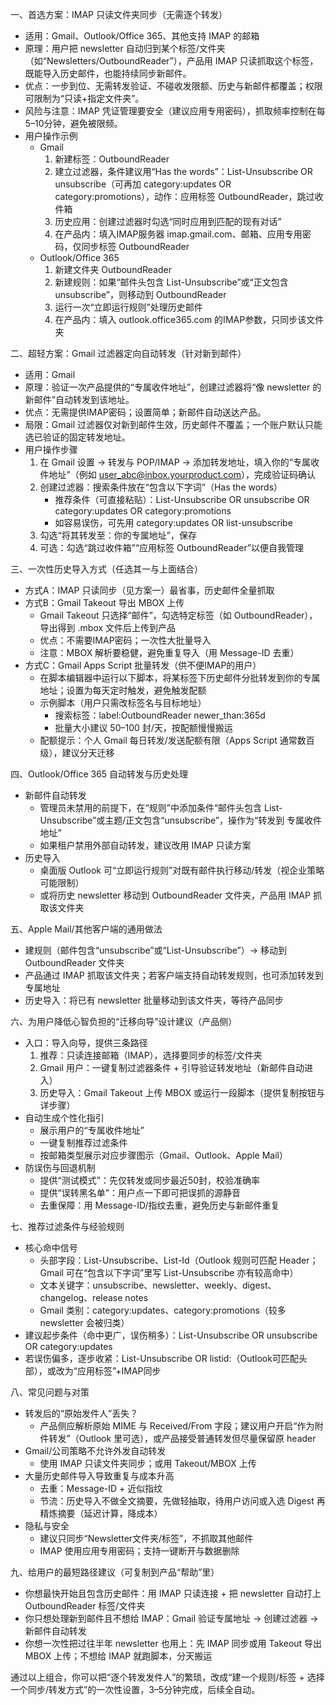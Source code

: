 一、首选方案：IMAP 只读文件夹同步（无需逐个转发）
- 适用：Gmail、Outlook/Office 365、其他支持 IMAP 的邮箱
- 原理：用户把 newsletter 自动归到某个标签/文件夹（如“Newsletters/OutboundReader”），产品用 IMAP 只读抓取这个标签，既能导入历史邮件，也能持续同步新邮件。
- 优点：一步到位、无需转发验证、不碰收发限额、历史与新邮件都覆盖；权限可限制为“只读+指定文件夹”。
- 风险与注意：IMAP 凭证管理要安全（建议应用专用密码），抓取频率控制在每5–10分钟，避免被限频。
- 用户操作示例
  - Gmail
    1) 新建标签：OutboundReader
    2) 建立过滤器，条件建议用“Has the words”：List-Unsubscribe OR unsubscribe（可再加 category:updates OR category:promotions），动作：应用标签 OutboundReader，跳过收件箱
    3) 历史应用：创建过滤器时勾选“同时应用到匹配的现有对话”
    4) 在产品内：填入IMAP服务器 imap.gmail.com、邮箱、应用专用密码，仅同步标签 OutboundReader
  - Outlook/Office 365
    1) 新建文件夹 OutboundReader
    2) 新建规则：如果“邮件头包含 List-Unsubscribe”或“正文包含 unsubscribe”，则移动到 OutboundReader
    3) 运行一次“立即运行规则”处理历史邮件
    4) 在产品内：填入 outlook.office365.com 的IMAP参数，只同步该文件夹

二、超轻方案：Gmail 过滤器定向自动转发（针对新到邮件）
- 适用：Gmail
- 原理：验证一次产品提供的“专属收件地址”，创建过滤器将“像 newsletter 的新邮件”自动转发到该地址。
- 优点：无需提供IMAP密码；设置简单；新邮件自动送达产品。
- 局限：Gmail 过滤器仅对新到邮件生效，历史邮件不覆盖；一个账户默认只能选已验证的固定转发地址。
- 用户操作步骤
  1) 在 Gmail 设置 → 转发与 POP/IMAP → 添加转发地址，填入你的“专属收件地址”（例如 user_abc@inbox.yourproduct.com），完成验证码确认
  2) 创建过滤器：搜索条件放在“包含以下字词”（Has the words）
     - 推荐条件（可直接粘贴）：List-Unsubscribe OR unsubscribe OR category:updates OR category:promotions
     - 如容易误伤，可先用 category:updates OR list-unsubscribe
  3) 勾选“将其转发至：你的专属地址”，保存
  4) 可选：勾选“跳过收件箱”“应用标签 OutboundReader”以便自我管理

三、一次性历史导入方式（任选其一与上面结合）
- 方式A：IMAP 只读同步（见方案一）最省事，历史邮件全量抓取
- 方式B：Gmail Takeout 导出 MBOX 上传
  - Gmail Takeout 只选择“邮件”，勾选特定标签（如 OutboundReader），导出得到 .mbox 文件后上传到产品
  - 优点：不需要IMAP密码；一次性大批量导入
  - 注意：MBOX 解析要稳健，避免重复导入（用 Message-ID 去重）
- 方式C：Gmail Apps Script 批量转发（供不便IMAP的用户）
  - 在脚本编辑器中运行以下脚本，将某标签下历史邮件分批转发到你的专属地址；设置为每天定时触发，避免触发配额
  - 示例脚本（用户只需改标签名与目标地址）
    - 搜索标签：label:OutboundReader newer_than:365d
    - 批量大小建议 50–100 封/天，按配额慢慢搬运
  - 配额提示：个人 Gmail 每日转发/发送配额有限（Apps Script 通常数百级），建议分天迁移

四、Outlook/Office 365 自动转发与历史处理
- 新邮件自动转发
  - 管理员未禁用的前提下，在“规则”中添加条件“邮件头包含 List-Unsubscribe”或主题/正文包含“unsubscribe”，操作为“转发到 专属收件地址”
  - 如果租户禁用外部自动转发，建议改用 IMAP 只读方案
- 历史导入
  - 桌面版 Outlook 可“立即运行规则”对既有邮件执行移动/转发（视企业策略可能限制）
  - 或将历史 newsletter 移动到 OutboundReader 文件夹，产品用 IMAP 抓取该文件夹

五、Apple Mail/其他客户端的通用做法
- 建规则（邮件包含“unsubscribe”或“List-Unsubscribe”）→ 移动到 OutboundReader 文件夹
- 产品通过 IMAP 抓取该文件夹；若客户端支持自动转发规则，也可添加转发到专属地址
- 历史导入：将已有 newsletter 批量移动到该文件夹，等待产品同步

六、为用户降低心智负担的“迁移向导”设计建议（产品侧）
- 入口：导入向导，提供三条路径
  1) 推荐：只读连接邮箱（IMAP），选择要同步的标签/文件夹
  2) Gmail 用户：一键复制过滤器条件 + 引导验证转发地址（新邮件自动进入）
  3) 历史导入：Gmail Takeout 上传 MBOX 或运行一段脚本（提供复制按钮与详步骤）
- 自动生成个性化指引
  - 展示用户的“专属收件地址”
  - 一键复制推荐过滤条件
  - 按邮箱类型展示对应步骤图示（Gmail、Outlook、Apple Mail）
- 防误伤与回退机制
  - 提供“测试模式”：先仅转发或同步最近50封，校验准确率
  - 提供“误转黑名单”：用户点一下即可把误抓的源静音
  - 去重保障：用 Message-ID/指纹去重，避免历史与新邮件重复

七、推荐过滤条件与经验规则
- 核心命中信号
  - 头部字段：List-Unsubscribe、List-Id（Outlook 规则可匹配 Header；Gmail 可在“包含以下字词”里写 List-Unsubscribe 亦有较高命中）
  - 文本关键字：unsubscribe、newsletter、weekly、digest、changelog、release notes
  - Gmail 类别：category:updates、category:promotions（较多 newsletter 会被归类）
- 建议起步条件（命中更广，误伤稍多）：List-Unsubscribe OR unsubscribe OR category:updates
- 若误伤偏多，逐步收紧：List-Unsubscribe OR listid:（Outlook可匹配头部），或改为“应用标签”+IMAP同步

八、常见问题与对策
- 转发后的“原始发件人”丢失？
  - 产品侧应解析原始 MIME 与 Received/From 字段；建议用户开启“作为附件转发”（Outlook 里可选），或产品接受普通转发但尽量保留原 header
- Gmail/公司策略不允许外发自动转发
  - 使用 IMAP 只读文件夹同步；或用 Takeout/MBOX 上传
- 大量历史邮件导入导致重复与成本升高
  - 去重：Message-ID + 近似指纹
  - 节流：历史导入不做全文摘要，先做轻抽取，待用户访问或入选 Digest 再精炼摘要（延迟计算，降成本）
- 隐私与安全
  - 建议只同步“Newsletter文件夹/标签”，不抓取其他邮件
  - IMAP 使用应用专用密码；支持一键断开与数据删除

九、给用户的最短路径建议（可复制到产品“帮助”里）
- 你想最快开始且包含历史邮件：用 IMAP 只读连接 + 把 newsletter 自动打上 OutboundReader 标签/文件夹
- 你只想处理新到邮件且不想给 IMAP：Gmail 验证专属地址 → 创建过滤器 → 新邮件自动转发
- 你想一次性把过往半年 newsletter 也用上：先 IMAP 同步或用 Takeout 导出 MBOX 上传；不想给 IMAP 就跑脚本，分天搬运

通过以上组合，你可以把“逐个转发发件人”的繁琐，改成“建一个规则/标签 + 选择一个同步/转发方式”的一次性设置，3–5分钟完成，后续全自动。